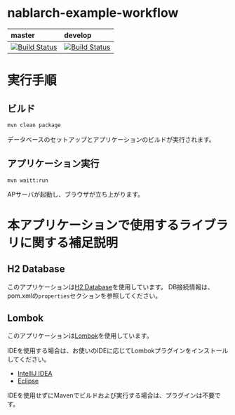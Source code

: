 # nablarch-example-workflow

| master | develop |
|:-----------|:------------|
|[![Build Status](https://travis-ci.org/nablarch/nablarch-example-workflow.svg?branch=master)](https://travis-ci.org/nablarch/nablarch-example-workflow)|[![Build Status](https://travis-ci.org/nablarch/nablarch-example-workflow.svg?branch=develop)](https://travis-ci.org/nablarch/nablarch-example-workflow)|

# 実行手順 

## ビルド

``` sh
mvn clean package
```

データベースのセットアップとアプリケーションのビルドが実行されます。

## アプリケーション実行

```
mvn waitt:run
```

APサーバが起動し、ブラウザが立ち上がります。


# 本アプリケーションで使用するライブラリに関する補足説明

## H2 Database

このアプリケーションは[H2 Database](www.h2database.com/)を使用しています。
DB接続情報は、pom.xmlの`properties`セクションを参照してください。

## Lombok

このアプリケーションは[Lombok](https://projectlombok.org/)を使用しています。

IDEを使用する場合は、お使いのIDEに応じてLombokプラグインをインストールしてください。

- [IntelliJ IDEA](https://projectlombok.org/setup/intellij)
- [Eclipse](https://projectlombok.org/setup/eclipse)


IDEを使用せずにMavenでビルドおよび実行する場合は、プラグインは不要です。
